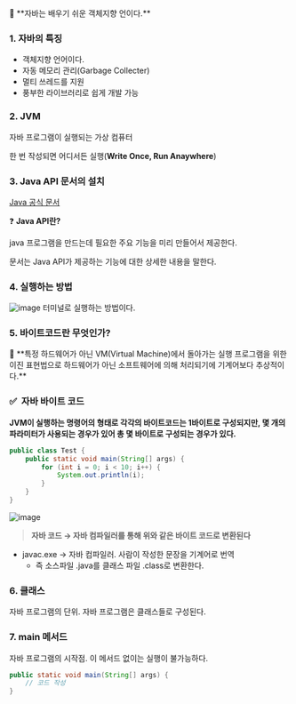 <aside>
🌟 **자바는 배우기 쉬운 객체지향 언이다.**

</aside>

### 1. 자바의 특징

- 객체지향 언어이다.
- 자동 메모리 관리(Garbage Collecter)
- 멀티 쓰레드를 지원
- 풍부한 라이브러리로 쉽게 개발 가능

### 2. JVM

자바 프로그램이 실행되는 가상 컴퓨터

한 번 작성되면 어디서든 실행(**Write Once, Run Anaywhere**)

### 3. Java API 문서의 설치

[Java 공식 문서](https://docs.oracle.com/javase/7/docs/api/)

❓ **Java API란?**

java 프로그램을 만드는데 필요한 주요 기능을 미리 만들어서 제공한다.

문서는 Java API가 제공하는 기능에 대한 상세한 내용을 말한다.

### 4. 실행하는 방법
![image](https://user-images.githubusercontent.com/53300830/177144723-b9972e6c-08d8-47cf-b265-03af3de78343.png)
터미널로 실행하는 방법이다.

### 5. 바이트코드란 무엇인가?

<aside>
🌟 **특정 하드웨어가 아닌 VM(Virtual Machine)에서 돌아가는 실행 프로그램을 위한 이진 표현법으로 
하드웨어가 아닌 소프트웨어에 의해 처리되기에 기계어보다 추상적이다.**

</aside>

### ✅  자바 바이트 코드

**JVM이 실행하는 명령어의 형태로 각각의 바이트코드는 1바이트로 구성되지만,
몇 개의 파라미터가 사용되는 경우가 있어 총 몇 바이트로 구성되는 경우가 있다.**

```java
public class Test {
    public static void main(String[] args) {
        for (int i = 0; i < 10; i++) {
            System.out.println(i);
        }
    }
}
```
![image](https://user-images.githubusercontent.com/53300830/177144776-9989a1c1-312b-4094-870b-f77c8c5a3dc9.png)

> **자바 코드 → 자바 컴파일러를 통해 위와 같은 바이트 코드로 변환된다**
> 
- javac.exe → 자바 컴파일러. 사람이 작성한 문장을 기계어로 번역
    - 즉 소스파일 .java를 클래스 파일 .class로 변환한다.

### 6. 클래스

자바 프로그램의 단위. 자바 프로그램은 클래스들로 구성된다.

### 7. main 메서드

자바 프로그램의 시작점. 이 메서드 없이는 실행이 불가능하다.

```java
public static void main(String[] args) {
	// 코드 작성
}
```
